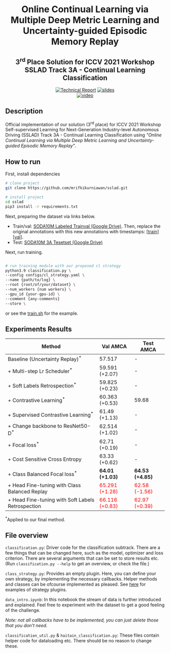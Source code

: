<div align="center">    
 
# Online Continual Learning via Multiple Deep Metric Learning and Uncertainty-guided Episodic Memory Replay     
## 3<sup>rd</sup> Place Solution for ICCV 2021 Workshop SSLAD Track 3A - Continual Learning Classification

[![Technical Report](https://img.shields.io/badge/technical%20report-pdf-red)](https://intip.in/xjtusslad3a/)
[![slides](https://img.shields.io/badge/slides-ppt-orange)](https://intip.in/pptxjtusslad3a)  
[![video](https://img.shields.io/badge/video-youtube-critical)](https://youtu.be/MANuneF0DMw?t=17017)  
</div>
 
## Description   
Official implementation of our solution (3<sup>rd</sup> place) for ICCV 2021 Workshop Self-supervised Learning for Next-Generation Industry-level Autonomous Driving (SSLAD) Track 3A - Continual Learning Classification using *"Online Continual Learning via Multiple Deep Metric Learning and Uncertainty-guided Episodic Memory Replay"*. 

## How to run   
First, install dependencies   
```bash
# clone project   
git clone https://github.com/mrifkikurniawan/sslad.git

# install project   
cd sslad 
pip3 install -r requirements.txt   
 ```   

Next, preparing the dataset via links below.
- Train/val: [SODA10M Labeled Trainval (Google Drive)](https://drive.google.com/file/d/1oSJ0rbqNHLmlOOzpmQqXLDraCCQss4Q4/view). Then, replace the original annotations with this new annotations with timestamps: [[train](https://drive.google.com/file/d/1S5x45uDX6O1KvbYH30X_yW9G-uGX7QcT/view?usp=sharing)][[val](https://drive.google.com/file/d/1PLGugKgp4j7sruiRJxqGb-WzTyavh2kU/view?usp=sharing)].
- Test: [SODA10M 3A Tesetset (Google Drive)](https://drive.google.com/file/d/14IRVJlcIBUHt3v79kyqCodU-ZQMOMOCp/view?usp=sharing)

 Next, run training.   
 ```bash

# run training module with our proposed cl strategy
python3.9 classification.py \
--config configs/cl_strategy.yaml \
--name {path/to/log} \
--root {root/of/your/dataset} \
--num_workers {num workers} \
--gpu_id {your-gpu-id} \
--comment {any-comments} 
--store \
```
or see the [train.sh](train.sh) for the example.

## Experiments Results
| Method | Val AMCA | Test AMCA |
| ----------- | ----------- | ----------- | 
| Baseline (Uncertainty Replay)<sup>*</sup> | 57.517 | - |
| + Multi-step Lr Scheduler<sup>*</sup> | 59.591 (+2.07) | - |
| + Soft Labels Retrospection<sup>*</sup> | 59.825 (+0.23) | - |
| + Contrastive Learning<sup>*</sup> | 60.363 (+0.53) | 59.68 |
| + Supervised Contrastive Learning<sup>*</sup> | 61.49 (+1.13) | - |
| + Change backbone to ResNet50-D<sup>*</sup> | 62.514 (+1.02) | - |
| + Focal loss<sup>*</sup> | 62.71 (+0.19) | - |
| + Cost Sensitive Cross Entropy | 63.33 (+0.62) | - |
| + Class Balanced Focal loss<sup>*</sup> | **64.01 (+1.03)** | **64.53 (+4.85)** |
| + Head Fine-tuning with Class Balanced Replay | <span style="color:red">65.291 (+1.28)</span> | <span style="color:red">62.58 (-1.56)</span> |
| + Head Fine-tuning with Soft Labels Retrospection | <span style="color:red">66.116 (+0.83)</span> | <span style="color:red">62.97 (+0.39)</span> |
<sup>*</sup>Applied to our final method.

## File overview

`classification.py`: Driver code for the classification subtrack. 
There are a few things that can be changed here, such as the
model, optimizer and loss criterion. There are several arguments that can be set to store 
results etc. (Run `classification.py --help` to get an overview, or check the file.)

`class_strategy.py`: Provides an empty plugin. Here, you can define
your own strategy, by implementing the necessary callbacks. Helper
methods and classes can be ofcourse implemented as pleased. See
[here](https://github.com/VerwimpEli/avalanche/tree/master/avalanche/training/plugins)
for examples of strategy plugins.

`data_intro.ipynb`: In this notebook the stream of data is further introduced and explained.
Feel free to experiment with the dataset to get a good feeling of the challenge.

*Note: not all callbacks
have to be implemented, you can just delete those that you don't need.* 

`classification_util.py` & `haitain_classification.py`: These files contain helper code for 
dataloading etc. There should be no reason to change these.
